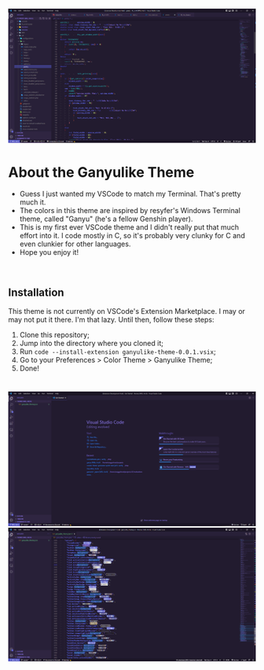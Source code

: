 ![Ganyulike Theme in C](./images/ganyulike_theme_screenshot1.png)

# About the Ganyulike Theme

- Guess I just wanted my VSCode to match my Terminal. That's pretty much it. <br>
- The colors in this theme are inspired by resyfer's Windows Terminal theme, called "Ganyu" (he's a fellow Genshin player).
- This is my first ever VSCode theme and I didn't really put that much effort into it. I code mostly in C, so it's probably very clunky for C and even clunkier for other languages.
- Hope you enjoy it!

<br>

## Installation

This theme is not currently on VSCode's Extension Marketplace. I may or may not put it there. I'm that lazy. Until then, follow these steps:

1. Clone this repository;
1. Jump into the directory where you cloned it;
1. Run ```code --install-extension ganyulike-theme-0.0.1.vsix```;
1. Go to your Preferences > Color Theme > Ganyulike Theme;
1. Done!

#

![Ganyulike Theme Welcome](./images/ganyulike_theme_screenshot2.png)
![Ganyulike Theme JSON](./images/ganyulike_theme_screenshot3.png)
